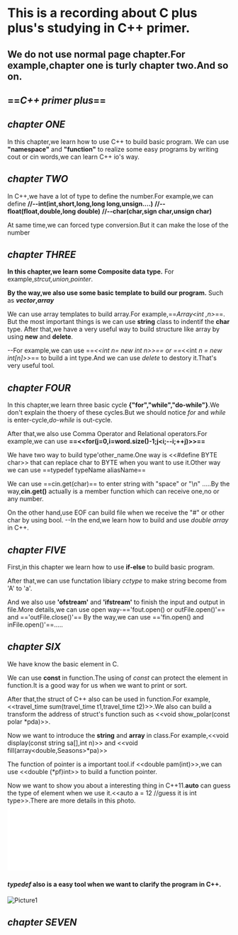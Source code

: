 # This is a recording about C plus plus's studying in C++ primer.

## We do not use normal page chapter.For example,chapter one is turly chapter two.And so on.

## ==*C++ primer plus*==


 ## *chapter ONE*
In this chapter,we learn how to use C++ to build basic program.
We can use **"namespace"** and **"function"** to realize some easy programs by writing cout or cin words,we can learn C++ io's way.

## *chapter TWO*
In C++,we have a lot of type to define the number.For example,we can define
**//--int(int,short,long,long long,unsign....)**
**//--float(float,double,long double)**
**//--char(char,sign char,unsign char)**

At same time,we can forced type conversion.But it can make the lose of the number

## *chapter THREE*
**In this chapter,we learn some Composite data type.**
For example,*strcut,union,pointer*.

**By the way,we also use some basic template to build our program.**
Such as ***vector*,*array***

We can use array templates to build array.For example,==*Array<int ,n>*==.
But the most important things is we can use **string** class to indentif the **char** type.
After that,we have a very useful way to build structure like array by using **new** and **delete**.

--For example,we can use ==*<<int *n= new int n>></int>*== or ==*<<int *n = new int[n]>></int>*== to build a int type.And we can use *delete* to destory it.That's very useful tool.

## *chapter FOUR*
In this chapter,we learn three basic cycle **{"for","while","do-while"}**.We don't explain the thoery of these cycles.But we should notice *for* and *while* is enter-cycle,*do-while* is out-cycle.

After that,we also use Comma Operator and Relational operators.For example,we can use **==<<for(j=0,i=word.size()-1;j<i;--i;++j)>>==**

We have two way to build type'other_name.One way is <<#define BYTE char>> that can replace char to BYTE when you want to use it.Other way we can use ==typedef typeName aliasName==

We can use ==cin.get(char)== to enter string with "space" or "\n" .....By the way,**cin.get()** actually is a member function which can receive one,no or any number.

On the other hand,use EOF can build file when we receive the "#" or other char by using bool.
--In the end,we learn how to build and use *double array* in C++.

## *chapter FIVE*
First,in this chapter we learn how to use **if-else** to build basic program.

After that,we can use functation libiary *cctype* to make string become from 'A' to 'a'.

And we also use **'ofstream'** and **'ifstream'** to finish the input and output in file.More details,we can use open way-=='fout.open() or outFile.open()'== and =='outFile.close()'==
By the way,we can use =='fin.open() and inFile.open()'==.....

## *chapter SIX*
We have know the basic element in C.

We can use **const** in function.The using of *const* can protect the element in function.It is a good way for us when we want to print or sort.

After that,the struct of C++ also can be used in function.For example,<<travel_time sum(travel_time t1,travel_time t2)>>.We also can build a transform the address of struct's function such as <<void show_polar(const polar *pda)>>.

Now we want to introduce the **string** and **array** in class.For example,<<void display(const string sa[],int n)>> and <<void fill(array<double,Seasons>*pa)>>

The function of pointer is a important tool.if <<double pam(int)>>,we can use <<double (*pf)int>> to build a function pointer.

Now we want to show you about a interesting thing in C++11.**auto** can guess the type of element when we use it.<<auto a = 12 //guess it is int type>>.There are more details in this photo.
![Picture](cSIX\Auto.pdf)

#### ***typedef*** also is a easy tool when we want to clarify the program in C++.
![Picture1](cSIX/#defineVSconst.pdf)

## *chapter SEVEN*